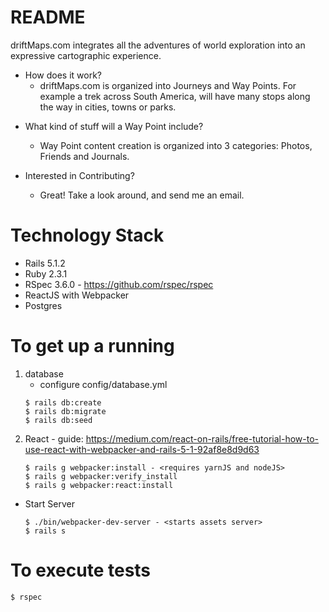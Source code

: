 # README

driftMaps.com integrates all the adventures of world exploration into an expressive cartographic experience.

* How does it work?
     - driftMaps.com is organized into <span>Journeys</span> and <span>Way Points.</span>  For example a trek across South America, will have many stops along the way in cities, towns or parks.

- What kind of stuff will a Way Point include?
    * Way Point content creation is organized into 3 categories: Photos, Friends and Journals.

- Interested in Contributing?
    * Great!  Take a look around, and send me an email.

# Technology Stack
 * Rails 5.1.2
 * Ruby 2.3.1
 * RSpec 3.6.0 - https://github.com/rspec/rspec
 * ReactJS with Webpacker
 * Postgres

# To get up a running
 1. database
    * configure config/database.yml
    ```
    $ rails db:create
    $ rails db:migrate
    $ rails db:seed
    ```
 2. React - guide: https://medium.com/react-on-rails/free-tutorial-how-to-use-react-with-webpacker-and-rails-5-1-92af8e8d9d63
    ```
    $ rails g webpacker:install - <requires yarnJS and nodeJS>
    $ rails g webpacker:verify_install
    $ rails g webpacker:react:install
    ```
 * Start Server
    ```
    $ ./bin/webpacker-dev-server - <starts assets server>
    $ rails s
    ```

# To execute tests
    $ rspec